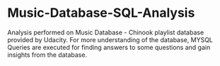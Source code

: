 # Music-Database-SQL-Analysis
Analysis performed on Music Database - Chinook playlist database provided by Udacity. For more understanding of the database, MYSQL Queries are executed for finding answers to some questions and gain insights from the database.
